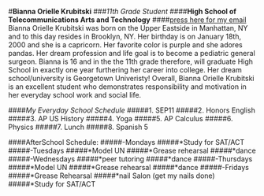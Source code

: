 #**Bianna Orielle Krubitski**
###_11th Grade Student_
####**High School of Telecommunications Arts and Technology**
####[press here for my email](biannak6288@hstat.org)
Bianna Orielle Krubitski was born on the Upper Eastside in Manhattan, NY and to this day resides in Brooklyn, NY. Her birthday is on January 18th, 2000 and she is a capricorn. Her favorite color is purple and she adores pandas. Her dream profession and life goal is to become a pediatric general surgeon. Bianna is 16 and in the the 11th grade therefore, will graduate High School in exactly one year furthering her career into college. Her dream school/university is Georgetown Univeristy! Overall, Bianna Orielle Krubitski is an excellent student who demonstrates responsibility and motivation in her everyday school work and social life.


####_My Everyday School Schedule_
#####1. SEP11
#####2. Honors English
#####3. AP US History
#####4. Yoga
#####5. AP Calculus
#####6. Physics
#####7. Lunch
#####8. Spanish 5

####AfterSchool Schedule:
#####-Mondays
#####*Study for SAT/ACT
#####-Tuesdays
#####*Model UN
#####*Grease rehearsal
#####*dance
#####-Wednesdays
#####*peer tutoring
#####*dance
#####-Thursdays
#####*Model UN
#####*Grease rehearsal
#####*dance
#####-Fridays
#####*Grease Rehearsal
#####*nail Salon (get my nails done)
#####*Study for SAT/ACT
    